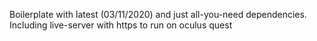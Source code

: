 Boilerplate with latest (03/11/2020) and just all-you-need dependencies.
Including live-server with https to run on oculus quest
